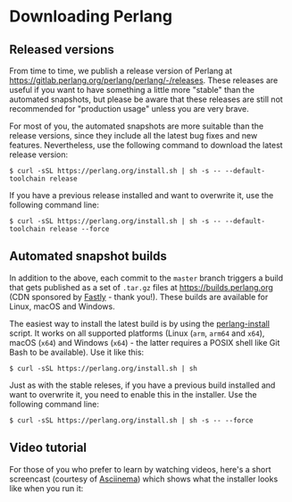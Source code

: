 # Downloading Perlang

## Released versions

From time to time, we publish a release version of Perlang at https://gitlab.perlang.org/perlang/perlang/-/releases. These releases are useful if you want to have something a little more "stable" than the automated snapshots, but please be aware that these releases are still not recommended for "production usage" unless you are very brave.

For most of you, the automated snapshots are more suitable than the release versions, since they include all the latest bug fixes and new features. Nevertheless, use the following command to download the latest release version:

<pre><code class="lang-shell hljs"><span class="hljs-meta">$ </span><span class="bash">curl -sSL https://perlang.org/install.sh | sh -s -- --default-toolchain release</span>
</code></pre>

If you have a previous release installed and want to overwrite it, use the following command line:

<pre><code class="lang-shell hljs"><span class="hljs-meta">$ </span><span class="bash">curl -sSL https://perlang.org/install.sh | sh -s -- --default-toolchain release --force</span>
</code></pre>

## Automated snapshot builds

In addition to the above, each commit to the `master` branch triggers a build that gets published as a set of `.tar.gz` files at https://builds.perlang.org (CDN sponsored by [Fastly](https://www.fastly.com/) - thank you!). These builds are available for Linux, macOS and Windows.

The easiest way to install the latest build is by using the [perlang-install](https://gitlab.perlang.org/perlang/perlang/-/blob/master/scripts/perlang-install) script. It works on all supported platforms (Linux (`arm`, `arm64` and `x64`), macOS (`x64`) and Windows (`x64`) - the latter requires a POSIX shell like Git Bash to be available). Use it like this:

<pre><code class="lang-shell hljs"><span class="hljs-meta">$ </span><span class="bash">curl -sSL https://perlang.org/install.sh | sh</span>
</code></pre>

Just as with the stable releses, if you have a previous build installed and want to overwrite it, you need to enable this in the installer. Use the following command line:

<pre><code class="lang-shell hljs"><span class="hljs-meta">$ </span><span class="bash">curl -sSL https://perlang.org/install.sh | sh -s -- --force</span>
</code></pre>

## Video tutorial

For those of you who prefer to learn by watching videos, here's a short screencast (courtesy of [Asciinema](https://asciinema.org/)) which shows what the installer looks like when you run it:

<asciinema-player cols="177" rows="28" speed="2" src="/casts/perlang-install.cast"></asciinema-player>
